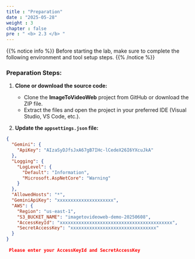 ```yaml
---
title : "Preparation"
date : "2025-05-28"
weight : 3
chapter : false
pre : " <b> 2.3 </b> "
---
```


{{% notice info %}}
Before starting the lab, make sure to complete the following environment and tool setup steps.
{{% /notice %}}

### Preparation Steps:

1. **Clone or download the source code:**
   - Clone the **ImageToVideoWeb** project from GitHub or download the ZIP file.
   - Extract the files and open the project in your preferred IDE (Visual Studio, VS Code, etc.).

2. **Update the `appsettings.json` file:**

```json
{
  "Gemini": {
    "ApiKey": "AIzaSyDJfsJxA67gB7IHc-lCedeX26I6YXcuJkA"
  },
  "Logging": {
    "LogLevel": {
      "Default": "Information",
      "Microsoft.AspNetCore": "Warning"
    }
  },
  "AllowedHosts": "*",
  "GeminiApiKey": "xxxxxxxxxxxxxxxxxxxxx",
  "AWS": {
    "Region": "us-east-1",
    "S3_BUCKET_NAME": "imagetovideoweb-demo-20250608",
    "AccessKeyId": "xxxxxxxxxxxxxxxxxxxxxxxxxxxxxxxxxxxxxxxxxx",
    "SecretAccessKey": "xxxxxxxxxxxxxxxxxxxxxxxxxxxxxxxx"
  }
}
 
 Please enter your AccessKeyId and SecretAccessKey